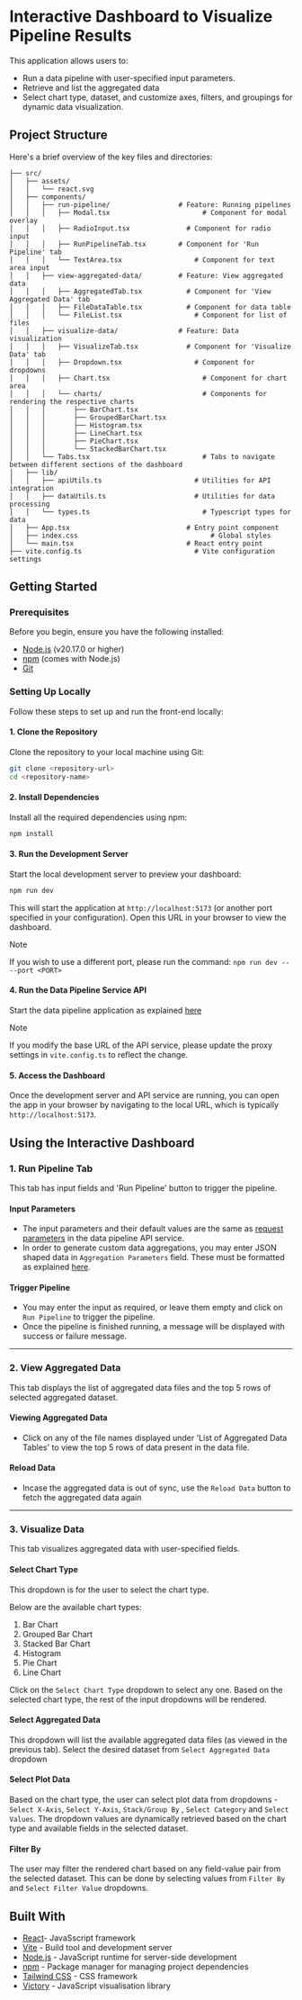 # Interactive Dashboard to Visualize Pipeline Results

This application allows users to:

- Run a data pipeline with user-specified input parameters.
- Retrieve and list the aggregated data
- Select chart type, dataset, and customize axes, filters, and groupings for dynamic data visualization.

## Project Structure

Here's a brief overview of the key files and directories:

```
├── src/
│   ├── assets/
│   │   └── react.svg
│   ├── components/
│   │   ├── run-pipeline/     		      # Feature: Running pipelines
│   │   │   ├── Modal.tsx				        # Component for modal overlay
│   │   │   ├── RadioInput.tsx			    # Component for radio input
│   │   │   ├── RunPipelineTab.tsx		  # Component for 'Run Pipeline' tab
│   │   │   └── TextArea.tsx			      # Component for text area input
│   │   ├── view-aggregated-data/	      # Feature: View aggregated data
│   │   │   ├── AggregatedTab.tsx		    # Component for 'View Aggregated Data' tab
│   │   │   ├── FileDataTable.tsx		    # Component for data table
│   │   │   └── FileList.tsx			      # Component for list of files
│   │   ├── visualize-data/    		      # Feature: Data visualization
│   │   │   ├── VisualizeTab.tsx		    # Component for 'Visualize Data' tab
│   │   │   ├── Dropdown.tsx			      # Component for dropdowns
│   │   │   ├── Chart.tsx				        # Component for chart area
│   │   │   └── charts/					        # Components for rendering the respective charts
│   │   │       ├── BarChart.tsx
│   │   │       ├── GroupedBarChart.tsx
│   │   │       ├── Histogram.tsx
│   │   │       ├── LineChart.tsx
│   │   │       ├── PieChart.tsx
│   │   │       └── StackedBarChart.tsx
│   │   └── Tabs.tsx				            # Tabs to navigate between different sections of the dashboard
│   ├── lib/
│   │   ├── apiUtils.ts				          # Utilities for API integration
│   │   ├── dataUtils.ts			          # Utilities for data processing
│   │   └── types.ts				            # Typescript types for data
│   ├── App.tsx         	  		        # Entry point component
│   ├── index.css					              # Global styles
│   └── main.tsx          			        # React entry point
├── vite.config.ts				              # Vite configuration settings

```

## Getting Started

### Prerequisites

Before you begin, ensure you have the following installed:

- [Node.js](https://nodejs.org/) (v20.17.0 or higher)
- [npm](https://www.npmjs.com/) (comes with Node.js)
- [Git](https://git-scm.com/)

### Setting Up Locally

Follow these steps to set up and run the front-end locally:

#### 1. Clone the Repository

Clone the repository to your local machine using Git:

```bash
git clone <repository-url>
cd <repository-name>
```

#### 2. Install Dependencies

Install all the required dependencies using npm:

```bash
npm install
```

#### 3. Run the Development Server

Start the local development server to preview your dashboard:

```bash
npm run dev
```

This will start the application at `http://localhost:5173` (or another port specified in your configuration). Open this URL in your browser to view the dashboard.

> [!NOTE]
> If you wish to use a different port, please run the command:
> `npm run dev -- --port <PORT>`

#### 4. Run the Data Pipeline Service API

Start the data pipeline application as explained [here](https://github.com/NiharikaHari/data-pipeline/tree/main?tab=readme-ov-file#getting-started)

> [!NOTE]
> If you modify the base URL of the API service, please update the proxy settings in `vite.config.ts` to reflect the change.

#### 5. Access the Dashboard

Once the development server and API service are running, you can open the app in your browser by navigating to the local URL, which is typically `http://localhost:5173`.

## Using the Interactive Dashboard

### 1. Run Pipeline Tab

This tab has input fields and 'Run Pipeline' button to trigger the pipeline.

#### Input Parameters

- The input parameters and their default values are the same as [request parameters](https://github.com/NiharikaHari/data-pipeline/tree/main?tab=readme-ov-file#request-parameters) in the data pipeline API service.
- In order to generate custom data aggregations, you may enter JSON shaped data in `Aggregation Parameters` field. These must be formatted as explained [here](https://github.com/NiharikaHari/data-pipeline/tree/main?tab=readme-ov-file#aggregation-parameters).

#### Trigger Pipeline

- You may enter the input as required, or leave them empty and click on `Run Pipeline` to trigger the pipeline.
- Once the pipeline is finished running, a message will be displayed with success or failure message.

---

### 2. View Aggregated Data

This tab displays the list of aggregated data files and the top 5 rows of selected aggregated dataset.

#### Viewing Aggregated Data

- Click on any of the file names displayed under 'List of Aggregated Data Tables' to view the top 5 rows of data present in the data file.

#### Reload Data

- Incase the aggregated data is out of sync, use the `Reload Data` button to fetch the aggregated data again

---

### 3. Visualize Data

This tab visualizes aggregated data with user-specified fields.

#### Select Chart Type

This dropdown is for the user to select the chart type.

Below are the available chart types:

1. Bar Chart
2. Grouped Bar Chart
3. Stacked Bar Chart
4. Histogram
5. Pie Chart
6. Line Chart

Click on the `Select Chart Type` dropdown to select any one.
Based on the selected chart type, the rest of the input dropdowns will be rendered.

#### Select Aggregated Data

This dropdown will list the available aggregated data files (as viewed in the previous tab). Select the desired dataset from `Select Aggregated Data` dropdown

#### Select Plot Data

Based on the chart type, the user can select plot data from dropdowns - `Select X-Axis`, `Select Y-Axis`, `Stack/Group By` , `Select Category` and `Select Values`.
The dropdown values are dynamically retrieved based on the chart type and available fields in the selected dataset.

#### Filter By

The user may filter the rendered chart based on any field-value pair from the selected dataset. This can be done by selecting values from `Filter By` and `Select Filter Value` dropdowns.

## Built With

- [React](https://react.dev)- JavaSscript framework
- [Vite](https://vitejs.dev) - Build tool and development server
- [Node.js](https://nodejs.org) - JavaScript runtime for server-side development
- [npm](https://www.npmjs.com) - Package manager for managing project dependencies
- [Tailwind CSS](https://tailwindcss.com) - CSS framework
- [Victory](https://commerce.nearform.com/open-source/victory/) - JavaScript visualisation library
